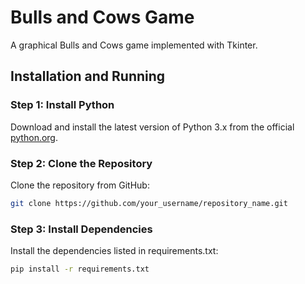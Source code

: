 # Bulls and Cows Game

A graphical Bulls and Cows game implemented with Tkinter.

## Installation and Running

### Step 1: Install Python

Download and install the latest version of Python 3.x from the official [python.org](https://www.python.org/).

### Step 2: Clone the Repository

Clone the repository from GitHub:

```sh
git clone https://github.com/your_username/repository_name.git
```
### Step 3: Install Dependencies
Install the dependencies listed in requirements.txt:
```sh
pip install -r requirements.txt
```
